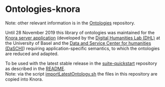 # Ontologies-knora

Note: other relevant information is in the [Ontologies](https://github.com/nie-ine/Ontologies) repository.

Until 28 November 2019 this library of ontologies was maintained for the [Knora server application](https://www.knora.org/) (developed by the [Digital Humanities Lab (DHL)](https://dhlab.philhist.unibas.ch/en/home/) at the University of Basel and the [Data and Service Center for humanities (DaSCH)](https://dasch.swiss/)) requiring application-specific semantics, to which the ontologies are reduced and adapted.

To be used with the latest stable release in the [suite-quickstart](https://github.com/nie-ine/suite-quickstart) repository as described in the [README](https://github.com/nie-ine/suite-quickstart/blob/master/README.md).  
Note: via the script [importLatestOntology.sh](https://github.com/nie-ine/suite-quickstart/tree/master/importLatestOntologyFromGithub) the files in this repository are copied into Knora.
